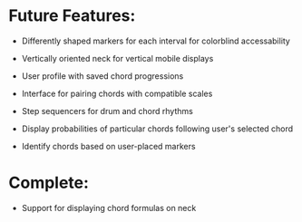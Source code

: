# Future Features:

* Differently shaped markers for each interval for colorblind accessability

* Vertically oriented neck for vertical mobile displays

* User profile with saved chord progressions

* Interface for pairing chords with compatible scales

* Step sequencers for drum and chord rhythms

* Display probabilities of particular chords following user's selected chord

* Identify chords based on user-placed markers


# Complete:

* Support for displaying chord formulas on neck 